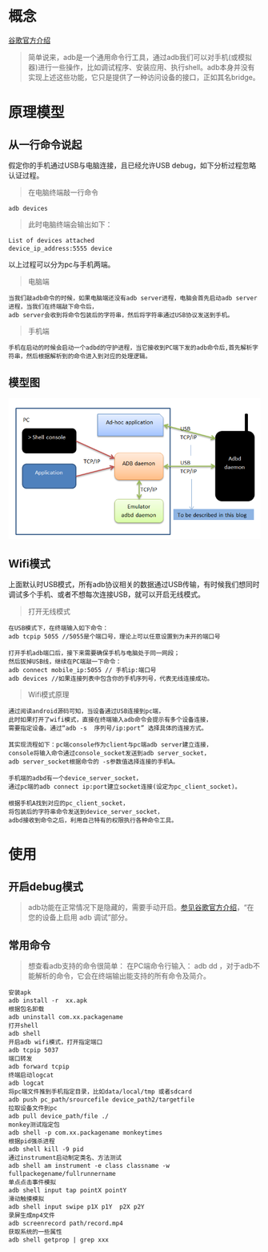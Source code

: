 # 概念
[谷歌官方介绍](https://developer.android.com/studio/command-line/adb.html/)
> 简单说来，adb是一个通用命令行工具，通过adb我们可以对手机(或模拟器)进行一些操作，比如调试程序、安装应用、执行shell。adb本身并没有实现上述这些功能，它只是提供了一种访问设备的接口，正如其名bridge。

# 原理模型
## 从一行命令说起
假定你的手机通过USB与电脑连接，且已经允许USB debug，如下分析过程忽略认证过程。
> 在电脑终端敲一行命令

```
adb devices
```
> 此时电脑终端会输出如下：

```
List of devices attached
device_ip_address:5555 device
```

以上过程可以分为pc与手机两端。
> 电脑端

```
当我们敲adb命令的时候，如果电脑端还没有adb server进程，电脑会首先启动adb server进程，当我们在终端敲下命令后，
adb server会收到将命令包装后的字符串，然后将字符串通过USB协议发送到手机。
```
> 手机端


```
手机在启动的时候会启动一个adbd的守护进程，当它接收到PC端下发的adb命令后,首先解析字符串，然后根据解析到的命令进入到对应的处理逻辑。
```
## 模型图

![adb原理模型](https://github.com/bstonl/res/blob/master/adb_principle_model.png)

## Wifi模式
上面默认时USB模式，所有adb协议相关的数据通过USB传输，有时候我们想同时调试多个手机、或者不想每次连接USB，就可以开启无线模式。

> 打开无线模式

```
在USB模式下，在终端输入如下命令：
adb tcpip 5055 //5055是个端口号，理论上可以任意设置到为未开的端口号

打开手机adb端口后，接下来需要确保手机与电脑处于同一网段；
然后拔掉USB线，继续在PC端敲一下命令：
adb connect mobile_ip:5055 // 手机ip:端口号
adb devices //如果连接列表中包含你的手机序列号，代表无线连接成功。
```
> Wifi模式原理


```
通过阅读android源码可知，当设备通过USB连接到pc端，
此时如果打开了wifi模式，直接在终端输入adb命令会提示有多个设备连接，
需要指定设备。通过“adb -s  序列号/ip:port” 选择具体的连接方式。

其实现流程如下：pc端console作为client与pc端adb server建立连接，
console将输入命令通过console_socket发送到adb server_socket，
adb server_socket根据命令的 -s参数值选择连接的手机A。

手机端的adbd有一个device_server_socket，
通过pc端的adb connect ip:port建立socket连接(设定为pc_client_socket)。

根据手机A找到对应的pc_client_socket，
将包装后的字符串命令发送到device_server_socket，
adbd接收到命令之后，利用自己特有的权限执行各种命令工具。
```



# 使用
## 开启debug模式
> adb功能在正常情况下是隐藏的，需要手动开启。[参见谷歌官方介绍](https://developer.android.com/studio/command-line/adb.html/)，“在您的设备上启用 adb 调试”部分。
## 常用命令

> 想查看adb支持的命令很简单：
> 在PC端命令行输入：
> adb dd ，对于adb不能解析的命令，它会在终端输出能支持的所有命令及简介。

```
安装apk
adb install -r  xx.apk  
根据包名卸载
adb uninstall com.xx.packagename 
打开shell
adb shell 
开启adb wifi模式，打开指定端口
adb tcpip 5037 
端口转发
adb forward tcpip  
终端启动logcat
adb logcat  
将pc端文件推到手机指定目录，比如data/local/tmp 或者sdcard
adb push pc_path/srourcefile device_path2/targetfile  
拉取设备文件到pc
adb pull device_path/file ./  
monkey测试指定包
adb shell -p com.xx.packagename monkeytimes  
根据pid强杀进程
adb shell kill -9 pid  
通过instrument启动制定类名、方法测试
adb shell am instrument -e class classname -w fullpackegename/fullrunnername 
单点点击事件模拟
adb shell input tap pointX pointY  
滑动触摸模拟
adb shell input swipe p1X p1Y  p2X p2Y   
录屏生成mp4文件
adb screenrecord path/record.mp4   
获取系统的一些属性
adb shell getprop | grep xxx  

```

